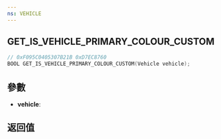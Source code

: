 ```yaml
---
ns: VEHICLE
---
```

## GET_IS_VEHICLE_PRIMARY_COLOUR_CUSTOM

```c
// 0xF095C0405307B21B 0xD7EC8760
BOOL GET_IS_VEHICLE_PRIMARY_COLOUR_CUSTOM(Vehicle vehicle);
```


## 參數
* **vehicle**: 

## 返回值
